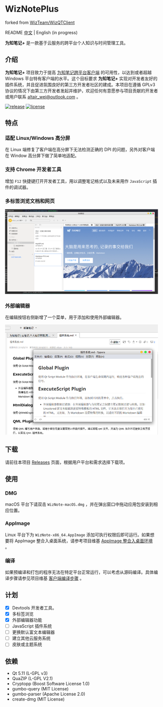 # WizNotePlus

forked from [WizTeam/WizQTClient](https://github.com/WizTeam/WizQTClient)

README [中文](README.md) | English (in progress)

**为知笔记+** 是一款基于云服务的跨平台个人知识与时间管理工具。

## 介绍

**为知笔记+** 项目致力于提高 [为知笔记跨平台客户端](https://github.com/WizTeam/WizQTClient) 的可用性，以达到或者超越 Windows 平台特有客户端的水平。这个目标要求 **为知笔记+** 实现对开发者友好的插件系统，并且促进氛围良好的第三方开发者社区的建成。本项目在遵循 GPLv3 协议的情况下由第三方开发者发起并维护，欢迎任何有意愿参与项目贡献的开发者或用户联系 altair_wei@outlook.com 。

[![release](https://img.shields.io/badge/release-v2.7.0-green.svg)](https://github.com/altairwei/WizNotePlus/releases) [![license](https://img.shields.io/badge/license-GPLv3-green.svg)](https://github.com/altairwei/WizNotePlus/blob/master/LICENSE)

## 特点

### 适配 Linux/Windows 高分屏

在 Linux 端修复了客户端在高分屏下无法检测正确的 DPI 的问题，另外对客户端在 Window 高分屏下做了简单地适配。

### 支持 Chrome 开发者工具

增加 `F12` 快捷键打开开发者工具，用以调整笔记格式以及未来用作 `JavaScript` 插件的调试器。

### 多标签浏览文档和网页

![tabViewer](documents/images/tabViewer.png?raw=true)

### 外部编辑器

在编辑按钮右侧新增了一个菜单，用于添加和使用外部编辑器。

![extenalEditor](documents/images/external_editor.png?raw=true)

## 下载

请前往本项目 [Releases](https://github.com/altairwei/WizNotePlus/releases) 页面，根据用户平台和需求选择下载项。

## 使用

### DMG

macOS 平台下请双击 `WizNote-macOS.dmg` ，并在弹出窗口中拖动应用包安装到相应位置。

### AppImage

Linux 平台下为 `WizNote-x86_64.AppImage` 添加可执行权限后即可运行。如果想要将 AppImage 整合入桌面系统，请参考项目维基 [AppImage 整合入桌面环境](https://github.com/altairwei/WizNotePlus/wiki/AppImage%E6%95%B4%E5%90%88%E5%85%A5%E6%A1%8C%E9%9D%A2%E7%8E%AF%E5%A2%83) 。

### 编译

如果预编译和打包的程序无法在特定平台正常运行，可以考虑从源码编译。具体编译步骤请参见项目维基 [客户端编译步骤](https://github.com/altairwei/WizNotePlus/wiki/%E5%AE%A2%E6%88%B7%E7%AB%AF%E7%BC%96%E8%AF%91%E6%AD%A5%E9%AA%A4) 。

## 计划

- [x] Devtools 开发者工具。
- [x] 多标签浏览
- [x] 外部编辑器功能
- [ ] JavaScript 插件系统
- [ ] 更换默认富文本编辑器
- [ ] 建立其他云服务系统
- [ ] 皮肤或主题系统

## 依赖

- Qt 5.11 (L-GPL v3)
- QuaZIP (L-GPL V2.1)
- Cryptopp (Boost Software License 1.0)
- gumbo-query (MIT License)
- gumbo-parser (Apache License 2.0)
- create-dmg (MIT License)
